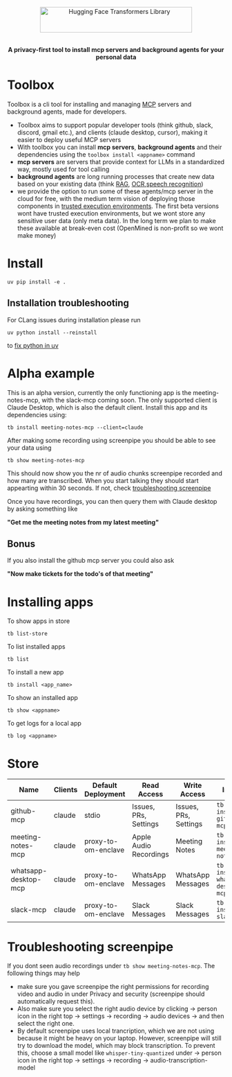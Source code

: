 <p align="center">
<img alt="Hugging Face Transformers Library" src="https://raw.githubusercontent.com/OpenMined/toolbox/refs/heads/main/packages/toolbox/assets/ToolBox.svg" width="352" height="59" style="max-width: 100%;">
  <br/>
  <br/>
</p>

<p align="center"><b>A privacy-first tool to install mcp servers and background agents for your personal data</b></p>

# Toolbox
Toolbox is a cli tool for installing and managing [MCP](https://github.com/modelcontextprotocol/python-sdk) servers and background agents, made for developers.

- Toolbox aims to support popular developer tools (think github, slack, discord, gmail etc.), and clients (claude desktop, cursor), making it easier to deploy useful MCP servers  
- With toolbox you can install **mcp servers**, **background agents** and their dependencies using the `toolbox install <appname>` command
- **mcp servers** are servers that provide context for LLMs in a standardized way, mostly used for tool calling
- **background agents** are long running processes that create new data based on your existing data (think [RAG](https://en.wikipedia.org/wiki/Retrieval-augmented_generation), [OCR](https://en.wikipedia.org/wiki/Optical_character_recognition),[speech recognition](https://en.wikipedia.org/wiki/Speech_recognition))
- we provide the option to run some of these agents/mcp server in the cloud for free, with the medium term vision of deploying  those components in [trusted execution environments](https://en.wikipedia.org/wiki/Trusted_execution_environment). The first beta versions wont have trusted execution environments, but we wont store any sensitive user data (only meta data). In the long term we plan to make these available at break-even cost (OpenMined is non-profit so we wont make money)



# Install
```
uv pip install -e .
```

## Installation troubleshooting
For CLang issues during installation please run
```
uv python install --reinstall
```
to [fix python in uv](https://github.com/astral-sh/python-build-standalone/pull/414)

# Alpha example
This is an alpha version, currently the only functioning app is the meeting-notes-mcp, with the slack-mcp coming soon. The only supported client is Claude Desktop, which is also the default client. Install this app and its dependencies using:
```
tb install meeting-notes-mcp --client=claude
```
After making some recording using screenpipe you should be able to see your data using
```
tb show meeting-notes-mcp
```
This should now show you the nr of audio chunks screenpipe recorded and how many are transcribed. When you start talking they should start appearting within 30 seconds. If not, check [troubleshooting screenpipe](#troubleshooting-screenpipe)

Once you have recordings, you can then query them with Claude desktop by asking something like

**"Get me the meeting notes from my latest meeting"**

## Bonus
If you also install the github mcp server you could also ask

**"Now make tickets for the todo's of that meeting"**


# Installing apps
To show apps in store
```
tb list-store
```
To list installed apps
```
tb list
``` 
To install a new app
```
tb install <app_name>
```
To show an installed app
```
tb show <appname>
```
To get logs for a local app
```
tb log <appname>
```


# Store


| Name | Clients | Default Deployment | Read Access | Write Access | Install |
|------|--------|--------------------|-------------|--------------|---------|
| github-mcp | claude | stdio | Issues, PRs, Settings | Issues, PRs, Settings | `tb install github-mcp` |
| meeting-notes-mcp | claude | proxy-to-om-enclave | Apple Audio Recordings | Meeting Notes | `tb install meeting-notes-mcp` |
| whatsapp-desktop-mcp | claude | proxy-to-om-enclave | WhatsApp Messages | WhatsApp Messages | `tb install whatsapp-desktop-mcp` |
| slack-mcp | claude | proxy-to-om-enclave | Slack Messages | Slack Messages | `tb install slack-mcp` |


# Troubleshooting screenpipe
If you dont seen audio recordings under `tb show meeting-notes-mcp`. The following things may help

- make sure you gave screenpipe the right permissions for recording video and audio in under Privacy and security (screenpipe should automatically request this). 
- Also make sure you select the right audio device by clicking -> person icon in the right top -> settings -> recording -> audio devices -> and then select the right one. 
- By default screenpipe uses local trancription, which we are not using because it might be heavy on your laptop. However, screenpipe will still try to download the model, which may block transcription. To prevent this, choose a small model like `whisper-tiny-quantized` under -> person icon in the right top -> settings -> recording -> audio-transcription-model


